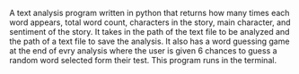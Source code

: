 A text analysis program written in python that returns how many times each word appears, total word count, characters in the story, main character, and sentiment of the story.
It takes in the path of the text file to be analyzed and the path of a text file to save the analysis. It also has a word guessing game at the end of evry analysis where the user is given 6 chances to guess a random word selected form their test.
This program runs in the terminal.
